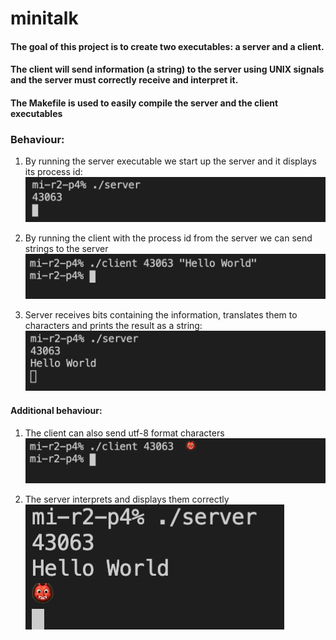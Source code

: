 # minitalk

#### The goal of this project is to create two executables: a server and a client.

#### The client will send information (a string) to the server using UNIX signals and the server must correctly receive and interpret it.

#### The Makefile is used to easily compile the server and the client executables

### Behaviour:

1) By running the server executable we start up the server and it displays its process id:
![](images/server_start.png)

2) By running the client with the process id from the server we can send strings to the server
![](images/client_base.png)

3) Server receives bits containing the information, translates them to characters and prints the result as a string:
![](images/server_base.png)

#### Additional behaviour:
1) The client can also send utf-8 format characters
![](images/client_bonus.png)

2) The server interprets and displays them correctly <br />
![](images/server_bonus.png)

